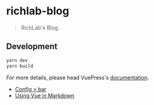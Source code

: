 # richlab-blog

> RichLab&#39;s Blog.

## Development

```bash
yarn dev
yarn build
```

For more details, please head VuePress's [documentation](https://v1.vuepress.vuejs.org/).

<ul class="suggestions"><li class="suggestion"><a href="/config/#bar"><span class="page-title">Config</span> <span class="header">&gt; bar</span></a></li><li class="suggestion"><a href="/guide/using-vue.html"><span class="page-title">Using Vue in Markdown</span> <!----></a></li></ul>

